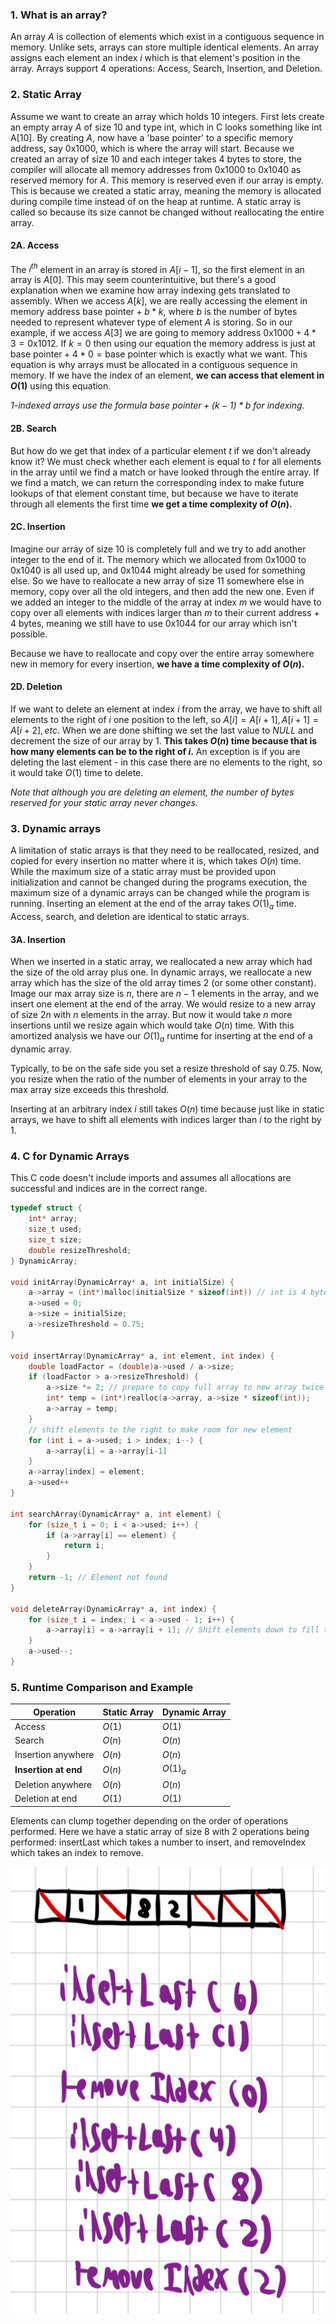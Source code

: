 ### 1. What is an array?

An array $A$ is collection of elements which exist in a contiguous sequence in memory. Unlike sets, arrays can store multiple identical elements. An array assigns each element an index $i$ which is that element's position in the array. Arrays support 4 operations: Access, Search, Insertion, and Deletion.

### 2. Static Array

Assume we want to create an array which holds 10 integers. First lets create an empty array $A$ of size 10 and type int, which in C looks something like $\text{int A[10]}$. By creating $A$, now have a 'base pointer' to a specific memory address, say 0x1000, which is where the array will start. Because we created an array of size 10 and each integer takes 4 bytes to store, the compiler will allocate all memory addresses from 0x1000 to 0x1040 as reserved memory for $A$.
This memory is reserved even if our array is empty. This is because we created a static array, meaning the memory is allocated during compile time instead of on the heap at runtime. A static array is called so because its size cannot be changed without reallocating the entire array.

#### 2A. Access

The $i^{th}$ element in an array is stored in $A[i-1]$, so the first element in an array is $A[0]$. This may seem counterintuitive, but there's a good explanation when we examine how array indexing gets translated to assembly. When we access $A[k]$, we are really accessing the element in memory address $\text{base pointer} + b* k$, where $b$ is the number of bytes needed to represent whatever type of element $A$ is storing. So in our example, if we access $A[3]$ we are  going to memory address $\text{0x1000} + 4 * 3 = \text{0x1012}$. If $k=0$ then using our equation the memory address is just at $\text{base pointer} + 4 * 0 = \text{base pointer}$ which is exactly what we want.
 This equation is why arrays must be allocated in a contiguous sequence in memory. If we have the index of an element, **we can access that element in $O(1)$** using this equation.

*1-indexed arrays use the formula $\text{base pointer} + (k-1) * b$ for indexing.*

#### 2B. Search

But how do we get that index of a particular element $t$ if we don't already know it? We must check whether each element is equal to $t$ for all elements in the array until we find a match or have looked through the entire array. If we find a match, we can return the corresponding index to make future lookups of that element constant time, but because we have to iterate through all elements the first time **we get a time complexity of $O(n)$.**

#### 2C. Insertion

 Imagine our array of size 10 is completely full and we try to add another integer to the end of it. The memory which we allocated from 0x1000 to 0x1040 is all used up, and 0x1044 might already be used for something else. So we have to reallocate a new array of size 11 somewhere else in memory, copy over all the old integers, and then add the new one. Even if we added an integer to the middle of the array at index $m$ we would have to copy over all elements with indices larger than $m$ to their current address + 4 bytes, meaning we still have to use 0x1044 for our array which isn't possible.

Because we have to reallocate and copy over the entire array somewhere new in memory for every insertion, **we have a time complexity of $O(n)$.**

#### 2D. Deletion

If we want to delete an element at index $i$ from the array, we have to shift all elements to the right of $i$ one position to the left, so $A[i]=A[i+1],A[i+1]=A[i+2],etc.$ When we are done shifting we set the last value to $NULL$ and decrement the size of our array by 1. **This takes $O(n)$ time because that is how many elements can be to the right of $i$.** An exception is if you are deleting the last element - in this case there are no elements to the right, so it would take $O(1)$ time to delete.

*Note that although you are deleting an element, the number of bytes reserved for your static array never changes.*

### 3. Dynamic arrays

A limitation of static arrays is that they need to be reallocated, resized, and copied for every insertion no matter where it is, which takes $O(n)$ time. While the maximum size of a static array must be provided upon initialization and cannot be changed during the programs execution, the maximum size of a dynamic arrays can be changed while the program is running. Inserting an element at the end of the array takes $O(1)_a$ time. Access, search, and deletion are identical to static arrays.

#### 3A. Insertion

When we inserted in a static array, we reallocated a new array which had the size of the old array plus one. In dynamic arrays, we reallocate a new array which has the size of the old array times 2 (or some other constant). Image our max array size is $n$, there are $n-1$ elements in the array, and we insert one element at the end of the array. We would resize to a new array of size $2n$ with $n$ elements in the array. But now it would take $n$ more insertions until we resize again which would take $O(n)$ time. With this amortized analysis we have our $O(1)_a$ runtime for inserting at the end of a dynamic array.

Typically, to be on the safe side you set a resize threshold of say 0.75. Now, you resize when the ratio of the number of elements in your array to the max array size exceeds this threshold.

Inserting at an arbitrary index $i$ still takes $O(n)$ time because just like in static arrays, we have to shift all elements with indices larger than $i$ to the right by 1.

### 4. C for Dynamic Arrays

This C code doesn't include imports and assumes all allocations are successful and indices are in the correct range.

```c
typedef struct {
    int* array;
    size_t used;
    size_t size;
    double resizeThreshold;
} DynamicArray;

void initArray(DynamicArray* a, int initialSize) {
    a->array = (int*)malloc(initialSize * sizeof(int)) // int is 4 bytes
    a->used = 0;
    a->size = initialSize;
    a->resizeThreshold = 0.75;
}

void insertArray(DynamicArray* a, int element, int index) {
    double loadFactor = (double)a->used / a->size;
    if (loadFactor > a->resizeThreshold) {
        a->size *= 2; // prepare to copy full array to new array twice as long
        int* temp = (int*)realloc(a->array, a->size * sizeof(int));
        a->array = temp;
    }
    // shift elements to the right to make room for new element
    for (int i = a->used; i > index; i--) {
        a->array[i] = a->array[i-1]
    }
    a->array[index] = element;
    a->used++
}

int searchArray(DynamicArray* a, int element) {
    for (size_t i = 0; i < a->used; i++) {
        if (a->array[i] == element) {
            return i;
        }
    }
    return -1; // Element not found
}

void deleteArray(DynamicArray* a, int index) {
    for (size_t i = index; i < a->used - 1; i++) {
        a->array[i] = a->array[i + 1]; // Shift elements down to fill the gap
    }
    a->used--;
}
```

### 5. Runtime Comparison and Example

| Operation | Static Array | Dynamic Array |
| ------------- | ------------ | ------------- |
| Access | $O(1)$ | $O(1)$ |
| Search| $O(n)$ | $O(n)$ |
| Insertion anywhere | $O(n)$ | $O(n)$ |
| **Insertion at end** | $O(n)$ | $O(1)_a$ |
| Deletion anywhere | $O(n)$ | $O(n)$ |
| Deletion at end | $O(1)$ | $O(1)$ |

Elements can clump together depending on the order of operations performed. Here we have a static array of size 8 with 2 operations being performed: insertLast which takes a number to insert, and removeIndex which takes an index to remove.

![alt text](../images/array_insert_example.jpeg)
